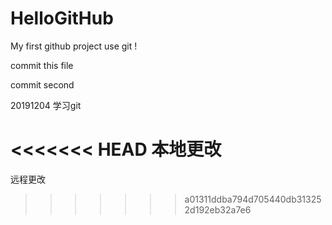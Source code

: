 # HelloGitHub
My first github project
use git !

commit this file

commit second

20191204 学习git

<<<<<<< HEAD
本地更改
=======
远程更改
>>>>>>> a01311ddba794d705440db313252d192eb32a7e6

